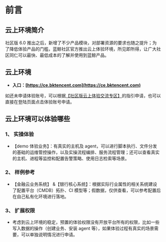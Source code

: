 # 前言

## 云上环境简介

社区版 6.0 推出之后，新增了不少产品模块，对部署资源的要求也随之提升；为了降低体验产品的门槛，蓝鲸社区官方推出云上体验环境，所见即所得，让广大社区同仁可以最快、最低成本的了解并使用到蓝鲸产品。

## 云上环境

- **入口：[https://ce.bktencent.com](https://ce.bktencent.com)**

如还未申请体验账号，可以根据[【社区版云上体验交流专区】](https://bk.tencent.com/s-mart/community/question/5612)的指引申请，也可以直接在登陆页面点击体验账号申请。

## 云上环境可以体验哪些
### 1、 实操体验
- 【demo 体验业务】：有真实的主机及 agent，可以进行脚本执行、文件分发的基础的运维管控操作，以及实操流程编排、服务流程管理；还可以查看真实的主机、进程等监控和配置告警策略、使用日志检索等场景。
### 2、 样例参考
- 【金融云业务系统】 &【银行核心系统】：根据实际行业属性的相关系统建设了配置平台（CMDB）拓扑、CI 模型等；假数据，仅供查看，可以参考配置后在自己私有化环境进行落地。
### 3、 扩展权限
- 考虑到云上环境的稳定，预置的体验权限没有开放平台所有的权限，比如一些写入数据的操作（创建业务、安装 agent 等），如果体验过程有真实的场景需要，可以单独说明情况进行申请。
